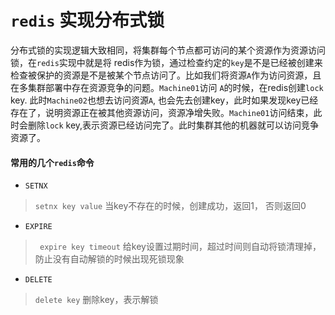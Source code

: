 # `redis` 实现分布式锁	
分布式锁的实现逻辑大致相同，将集群每个节点都可访问的某个资源作为资源访问锁，在`redis`实现中就是将 redis作为锁，通过检查约定的`key`是不是已经被创建来检查被保护的资源是不是被某个节点访问了。比如我们将资源`A`作为访问资源，且在多集群部署中存在资源竞争的问题。`Machine01`访问 `A`的时候，在redis创建`lock` key. 此时`Machine02`也想去访问资源`A`, 也会先去创建key，此时如果发现key已经存在了，说明资源正在被其他资源访问，资源净增失败。`Machine01`访问结束，此时会删除`lock` key,表示资源已经访问完了。此时集群其他的机器就可以访问竞争资源了。

#### 常用的几个`redis`命令
- `SETNX`
> ``` setnx key value ``` 当key不存在的时候，创建成功，返回1， 否则返回0

- `EXPIRE`
> ``` expire key timeout``` 给key设置过期时间，超过时间则自动将锁清理掉，防止没有自动解锁的时候出现死锁现象

- `DELETE`
> ``` delete key ``` 删除key，表示解锁